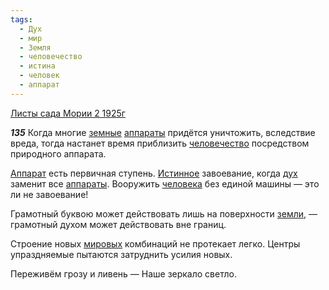 ```yaml
---
tags:
  - Дух
  - мир
  - Земля
  - человечество
  - истина
  - человек
  - аппарат
---
```


[Листы сада Мории 2 1925г](https://127.0.0.1:4002/agni/1925)

___135___
Когда многие [земные](../../../tags/#Земля) [аппараты](../../../tags/#[аппарат](../../../tags/#аппарат)) придётся уничтожить, вследствие вреда, тогда настанет время приблизить [человечество](../../../tags/#человечество) посредством природного аппарата.   

[Аппарат](../../../tags/#аппарат) есть первичная ступень. [Истинное](../../../tags/#истина) завоевание, когда [дух](../../../tags/#Дух) заменит все [аппараты](../../../tags/#[аппарат](../../../tags/#аппарат)). Вооружить [человека](../../../tags/#человек) без единой машины — это ли не завоевание!   

Грамотный буквою может действовать лишь на поверхности [земли](../../../tags/#Земля), — грамотный духом может действовать вне границ.   

Строение новых [мировых](../../../tags/#мир) комбинаций не протекает легко. Центры упраздняемые пытаются затруднить усилия новых.   

Переживём грозу и ливень — Наше зеркало светло.   

